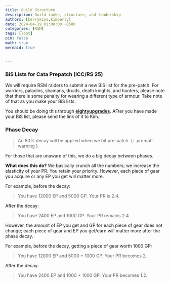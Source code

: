 ```yaml
---
title: Guild Structure
description: Guild ranks, structure, and leadership
authors: [kerrykins,kimberly]
date: 2024-04-19 01:00:00 -0500
categories: [RSM]
tags: [loot]
pin: false
math: true
mermaid: true


---
```



### BiS Lists for Cata Prepatch (ICC/RS 25)

We will require RSM raiders to submit a new BiS list for the pre-patch. For warriors, paladins, shamans, druids, death knights, and hunters, please note that there is some penalty for wearing a different type of armour. Take note of that as you make your BiS lists. 

You should be doing this through **[eightyupgrades](https://eightyupgrades.com/)**. AFter you have made your BiS list, please send the link of it to Kim. 


### Phase Decay

> An 80% decay will be applied when we hit pre-patch. 
{: .prompt-warning }

For those that are unaware of this, we do a big decay between phases. 

**What does this do?**
We basically crunch all the numbers; we increase the elasticity of your PR. You retain your priority. However, each piece of gear you acquire or any EP you get will matter more. 

For example, before the decay:
>  You have 12000 EP and 5000 GP. Your PR is 2.4. 

After the decay:
> You have 2400 EP and 1000 GP. Your PR remains 2.4

However, the amount of EP you get and GP for each piece of gear does not change; each piece of gear and EP you get/earn will matter more after the phase decay. 

For example, before the decay, getting a piece of gear worth 1000 GP:
> You have 12000 EP and 5000 + 1000 GP. Your PR becomes 2. 

After the decay:
> You have 2400 EP and 1000 + 1000 GP. Your PR becomes 1.2. 